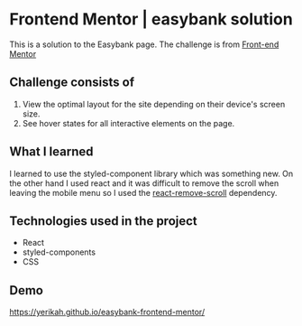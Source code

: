 # Frontend Mentor | easybank solution 
This is a solution to the Easybank page. The challenge is from [Front-end Mentor](https://www.frontendmentor.io/challenges/easybank-landing-page-WaUhkoDN)
## Challenge consists of
1. View the optimal layout for the site depending on their device's screen size.
1. See hover states for all interactive elements on the page.
## What I learned
I learned to use the styled-component library which was something new. On the other hand I used react and it was difficult to remove the scroll when leaving the mobile menu so I used the [react-remove-scroll](https://www.npmjs.com/package/react-remove-scroll) dependency.
## Technologies used in the project 
- React
- styled-components
- CSS
## Demo 
https://yerikah.github.io/easybank-frontend-mentor/
